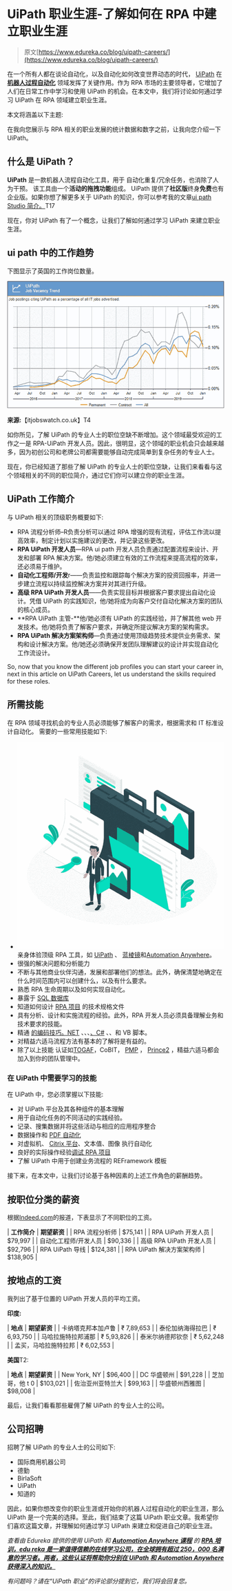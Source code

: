 # UiPath 职业生涯-了解如何在 RPA 中建立职业生涯

> 原文[https://www.edureka.co/blog/uipath-careers/](https://www.edureka.co/blog/uipath-careers/)

在一个所有人都在谈论自动化，以及自动化如何改变世界动态的时代， [UiPath](https://www.edureka.co/blog/uipath-tutorial/) 在 **[机器人过程自动化](https://www.edureka.co/robotic-process-automation-training)** 领域发挥了关键作用。作为 RPA 市场的主要领导者，它增加了人们在日常工作中学习和使用 UiPath 的机会。在本文中，我们将讨论如何通过学习 UiPath 在 RPA 领域建立职业生涯。

本文将涵盖以下主题:

在我向您展示与 RPA 相关的职业发展的统计数据和数字之前，让我向您介绍一下 UiPath。

## **什么是 UiPath？**

**UiPath** 是一款机器人流程自动化工具，用于 自动化重复/冗余任务，也消除了人为干预。 该工具由一个**活动的拖拽功能**组成。 UiPath 提供了**社区版**终身**免费**也有企业版。如果你想了解更多关于 UiPath 的知识，你可以参考我的文章[ui path Studio 简介。](https://www.edureka.co/blog/uipath-studio)T17

现在，你对 UiPath 有了一个概念，让我们了解如何通过学习 UiPath 来建立职业生涯。

## **ui path 中的工作趋势**

下图显示了英国的工作岗位数量。

**![UiPath Job Trends - UiPath Careers - Edureka](img/14c8c78a581b10f26c58915b89ba0749.png)**

**来源:**【itjobswatch.co.uk】T4

如你所见，了解 UiPath 的专业人士的职位空缺不断增加。这个领域最受欢迎的工作之一是 RPA-UiPath 开发人员。因此，很明显，这个领域的职业机会只会越来越多，因为初创公司和老牌公司都需要能够自动完成简单到复杂任务的专业人士。

现在，你已经知道了那些了解 UiPath 的专业人士的职位空缺，让我们来看看与这个领域相关的不同的职位简介，通过它们你可以建立你的职业生涯。

## **UiPath 工作简介**

与 UiPath 相关的顶级职务概要如下:

*   RPA 流程分析师–R负责分析可以通过 RPA 增强的现有流程，评估工作流以提高效率，制定计划以实施建议的更改，并记录这些更改。
*   **RPA UiPath 开发人员**—RPA ui path 开发人员负责通过配置流程来设计、开发和部署 RPA 解决方案。他/她必须建立有效的工作流程来提高流程的效率，还必须易于维护。
*   **自动化工程师/开发**r——负责监控和跟踪每个解决方案的投资回报率，并进一步建立流程以持续监控解决方案并对其进行升级。
*   **高级 RPA UiPath 开发人员**——负责实现目标并根据客户要求提出自动化设计。凭借 UiPath 的实践知识，他/她将成为向客户交付自动化解决方案的团队的核心成员。
*   **RPA UiPath 主管-**他/她必须有 UiPath 的实践经验，并了解其他 web 开发技术。他/她将负责了解客户要求，并确定所提议解决方案的架构需求。
*   **RPA UiPath 解决方案架构师**—负责通过使用顶级趋势技术提供业务需求、架构和设计解决方案。他/她还必须确保开发团队理解建议的设计并实现自动化工作流设计。

So, now that you know the different job profiles you can start your career in, next in this article on UiPath Careers, let us understand the skills required for these roles.

## **所需技能**

在 RPA 领域寻找机会的专业人员必须能够了解客户的需求，根据需求和 IT 标准设计自动化。  需要的一些常用技能如下:

*   ![Skills - UiPath Careers - Edureka](img/4c6121302ec85256322784bf0536b458.png)亲身体验顶级 RPA 工具，如  [UiPath](https://www.edureka.co/blog/uipath-studio/) 、  [蓝棱镜](https://www.edureka.co/blog/rpa-blue-prism/)和[Automation Anywhere](https://www.edureka.co/blog/rpa-automation-anywhere/)。
*   很强的解决问题和分析能力
*   不断与其他商业伙伴沟通，发展和部署他们的想法。此外，确保清楚地确定在什么时间范围内可以创建什么，以及有什么要求。
*   熟悉 RPA 生命周期以及如何实现自动化。
*   暴露于  [SQL 数据库](https://www.edureka.co/blog/sql-tutorial/)
*   知道如何设计 [RPA 项目](https://www.edureka.co/blog/rpa-projects) 的技术规格文件
*   具有分析、设计和实施流程的经验。此外，RPA 开发人员必须具备理解业务和技术要求的技能。
*   精通  [的编码技巧。NET](https://www.edureka.co/blog/interview-questions/dot-net-interview-questions/) 、、、[、C#](https://www.edureka.co/blog/c-sharp-tutorial/) 、、和 VB 脚本。
*   对精益六适马流程方法有基本的了解将是有益的。
*   除了以上技能  认证如[TOGAF](https://www.edureka.co/blog/what-is-togaf/)，CoBIT， [PMP](https://www.edureka.co/blog/pmp-certification/) ， [Prince2](https://www.edureka.co/blog/how-to-get-prince2-certified/) ，精益六适马都会加入到你的团队管理中。

### **在 UiPath 中需要学习的技能**

在 UiPath 中，您必须掌握以下技能:

*   对 UiPath 平台及其各种组件的基本理解
*   用于自动化任务的不同活动的实践经验。
*   记录、搜集数据并将这些活动与相应的应用程序整合
*   数据操作和 [PDF 自动化](https://www.edureka.co/blog/uipath-pdf-data-extraction/)
*   对虚拟机、 [Citrix 平台](https://www.edureka.co/blog/uipath-citrix-automation/)、文本值、图像 执行自动化
*   良好的实际操作经验[调试 RPA 项目](https://www.edureka.co/blog/error-handling-in-uipath/)
*   了解 UiPath 中用于创建业务流程的 REFramework 模板

接下来，在本文中，让我们讨论基于各种因素的上述工作角色的薪酬趋势。

## **按职位分类的薪资**

根据[Indeed.com](https://www.indeed.com/)的报道，下表显示了不同职位的工资。

| **工作简介** | **期望薪资** |
| RPA 流程分析师 | $75,141 |
| RPA UiPath 开发人员 | $79,997 |
| 自动化工程师/开发人员 | $90,336 |
| 高级 RPA UiPath 开发人员 | $92,796 |
| RPA UiPath 导线 | $124,381 |
| RPA UiPath 解决方案架构师 | $138,905 |

## **按地点的工资**

我列出了基于位置的 UiPath 开发人员的平均工资。

**印度:**

| **地点** | **期望薪资** |
| 卡纳塔克邦本加卢鲁 | ₹ 7,89,653 |
| 泰伦加纳海得拉巴 | ₹ 6,93,750 |
| 马哈拉施特拉邦浦那 | ₹ 5,93,826 |
| 泰米尔纳德邦钦奈 | ₹ 5,62,248 |
| 孟买，马哈拉施特拉邦 | ₹ 6,02,553 |

**美国**T2:

| **地点** | **期望薪资** |
| New York, NY | $96,400 |
| DC 华盛顿州 | $91,228 |
| 芝加哥，他 t 0 | $103,021 |
| 佐治亚州亚特兰大 | $99,163 |
| 华盛顿州西雅图 | $98,008 |

最后，让我们看看那些雇佣了解 UiPath 的专业人士的公司。

## **公司招聘**

招聘了解 UiPath 的专业人士的公司如下:

*   国际商用机器公司
*   德勤
*   BirlaSoft
*   UiPath
*   知道的

因此，如果你想改变你的职业生涯或开始你的机器人过程自动化的职业生涯，那么 UiPath 是一个完美的选择。至此，我们结束了这篇 UiPath 职业文章。我希望你们喜欢这篇文章，并理解如何通过学习 UiPath 来建立和促进自己的职业生涯。

*查看由 Edureka 提供的使用 UiPath 和 [**Automation Anywhere 课程**](https://www.edureka.co/automation-anywhere-certification-training) 的 **[RPA 培训，edu reka 是一家值得信赖的在线学习公司，在全球拥有超过 250，000 名满意的学习者。两者，这些认证将帮助你分别在 UiPath 和 Automation Anywhere 获得深入的知识。](https://www.edureka.co/robotic-process-automation-training)***

*有问题吗？请在“UiPath 职业”的评论部分提到它，我们将会回复您。*